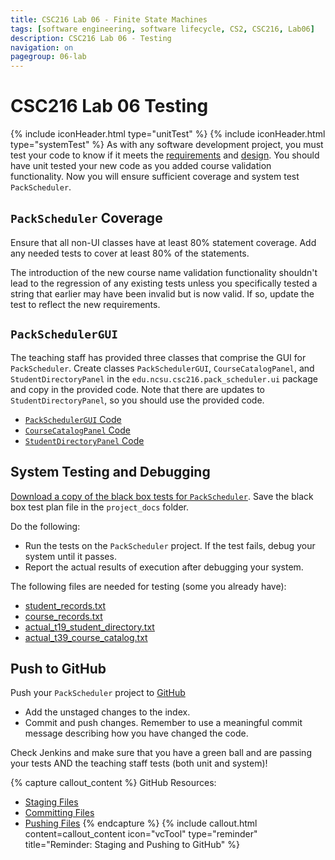 ```yaml
---
title: CSC216 Lab 06 - Finite State Machines
tags: [software engineering, software lifecycle, CS2, CSC216, Lab06]
description: CSC216 Lab 06 - Testing
navigation: on
pagegroup: 06-lab
---
```


# CSC216 Lab 06 Testing
{% include iconHeader.html type="unitTest" %}
{% include iconHeader.html type="systemTest" %}
As with any software development project, you must test your code to know if it meets the [requirements](06-lab-requirements) and [design](06-lab-design).  You should have unit tested your new code as you added course validation functionality.  Now you will ensure sufficient coverage and system test `PackScheduler`.


## `PackScheduler` Coverage
Ensure that all non-UI classes have at least 80% statement coverage.  Add any needed tests to cover at least 80% of the statements.

The introduction of the new course name validation functionality shouldn't lead to the regression of any existing tests unless you specifically tested a string that earlier may have been invalid but is now valid.  If so, update the test to reflect the new requirements. 


## `PackSchedulerGUI`
The teaching staff has provided three classes that comprise the GUI for `PackScheduler`.  Create classes `PackSchedulerGUI`, `CourseCatalogPanel`, and `StudentDirectoryPanel` in the `edu.ncsu.csc216.pack_scheduler.ui` package and copy in the provided code.  Note that there are updates to `StudentDirectoryPanel`, so you should use the provided code.

  * [`PackSchedulerGUI` Code](files/PackSchedulerGUI.java)
  * [`CourseCatalogPanel` Code](files/CourseCatalogPanel.java)
  * [`StudentDirectoryPanel` Code](files/StudentDirectoryPanel.java)
  

## System Testing and Debugging
[Download a copy of the black box tests for `PackScheduler`](https://docs.google.com/a/ncsu.edu/document/d/1XdP6H0q956ohbiGgJgeTlBSL6dILRjP4gS0fiW3CURU/edit?usp=sharing).  Save the black box test plan file in the `project_docs` folder.

Do the following:

  * Run the tests on the `PackScheduler` project.  If the test fails, debug your system until it passes.
  * Report the actual results of execution after debugging your system.
  
The following files are needed for testing (some you already have):

  * [student_records.txt](files/student_records.txt)
  * [course_records.txt](files/course_records.txt)
  * [actual_t19_student_directory.txt](files/actual_t19_student_directory.txt)
  * [actual_t39_course_catalog.txt](files/actual_t39_course_catalog.txt)


## Push to GitHub
Push your `PackScheduler` project to [GitHub](https://github.ncsu.edu)

  * Add the unstaged changes to the index.
  * Commit and push changes.  Remember to use a meaningful commit message describing how you have changed the code.  
  
Check Jenkins and make sure that you have a green ball and are passing your tests AND the teaching staff tests (both unit and system)!


{% capture callout_content %}
GitHub Resources:

  * [Staging Files](../../git-tutorial/git-staging)
  * [Committing Files](../../git-tutorial/git-commit)
  * [Pushing Files](../../git-tutorial/git-push)
{% endcapture %}
{% include callout.html content=callout_content icon="vcTool" type="reminder" title="Reminder: Staging and Pushing to GitHub" %}
